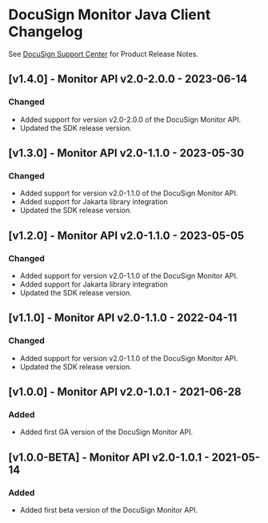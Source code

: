 # DocuSign Monitor Java Client Changelog
See [DocuSign Support Center](https://support.docusign.com/en/releasenotes/) for Product Release Notes.

## [v1.4.0] - Monitor API v2.0-2.0.0 - 2023-06-14
### Changed
- Added support for version v2.0-2.0.0 of the DocuSign Monitor API.
- Updated the SDK release version.

## [v1.3.0] - Monitor API v2.0-1.1.0 - 2023-05-30
### Changed
- Added support for version v2.0-1.1.0 of the DocuSign Monitor API.
- Added support for Jakarta library integration
- Updated the SDK release version.

## [v1.2.0] - Monitor API v2.0-1.1.0 - 2023-05-05
### Changed
- Added support for version v2.0-1.1.0 of the DocuSign Monitor API.
- Added support for Jakarta library integration
- Updated the SDK release version.

## [v1.1.0] - Monitor API v2.0-1.1.0 - 2022-04-11
### Changed
- Added support for version v2.0-1.1.0 of the DocuSign Monitor API.
- Updated the SDK release version.

## [v1.0.0] - Monitor API v2.0-1.0.1 - 2021-06-28
### Added
- Added first GA version of the DocuSign Monitor API.

## [v1.0.0-BETA] - Monitor API v2.0-1.0.1 - 2021-05-14
### Added
- Added first beta version of the DocuSign Monitor API.
